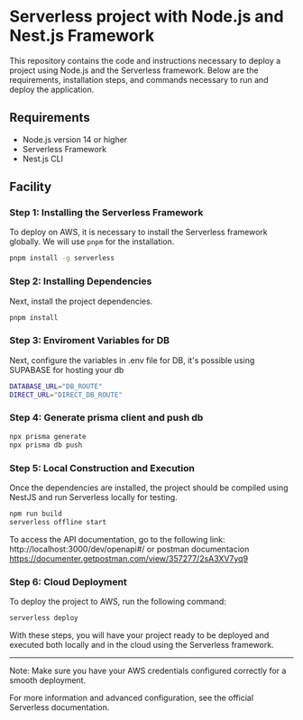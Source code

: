 # Serverless project with Node.js and Nest.js Framework

This repository contains the code and instructions necessary to deploy a project using Node.js and the Serverless framework. Below are the requirements, installation steps, and commands necessary to run and deploy the application.

## Requirements

- Node.js version 14 or higher
- Serverless Framework
- Nest.js CLI

## Facility

### Step 1: Installing the Serverless Framework

To deploy on AWS, it is necessary to install the Serverless framework globally. We will use `pnpm` for the installation.

```bash
pnpm install -g serverless
```

### Step 2: Installing Dependencies

Next, install the project dependencies.

```bash
pnpm install
```

### Step 3: Enviroment Variables for DB

Next, configure the variables in .env file for DB, it's possible using SUPABASE for hosting your db

```bash
DATABASE_URL="DB_ROUTE"
DIRECT_URL="DIRECT_DB_ROUTE"

```

### Step 4: Generate prisma client and push db

```bash
npx prisma generate
npx prisma db push
```

### Step 5: Local Construction and Execution

Once the dependencies are installed, the project should be compiled using NestJS and run Serverless locally for testing.

```bash
npm run build
serverless offline start
```

To access the API documentation, go to the following link: http://localhost:3000/dev/openapi#/ or postman documentacion https://documenter.getpostman.com/view/357277/2sA3XV7yq9

### Step 6: Cloud Deployment

To deploy the project to AWS, run the following command:

```bash
serverless deploy
```

With these steps, you will have your project ready to be deployed and executed both locally and in the cloud using the Serverless framework.

---

Note: Make sure you have your AWS credentials configured correctly for a smooth deployment.

For more information and advanced configuration, see the official Serverless documentation.
